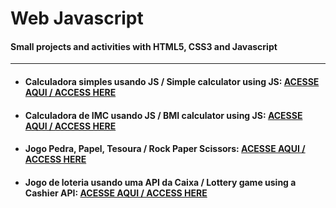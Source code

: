 # Web Javascript
#### Small projects and activities with HTML5, CSS3 and Javascript
***
+ #### Calculadora simples usando JS / Simple calculator using JS: [ACESSE AQUI / ACCESS HERE](https://github.com/LeonardoReisAmorim/Web-Javascript/tree/master/calculadora%20simples%20js)

+ #### Calculadora de IMC usando JS /  BMI calculator using JS: [ACESSE AQUI / ACCESS HERE](https://github.com/LeonardoReisAmorim/Web-Javascript/tree/master/imc%20js%20atividade) 

+ #### Jogo Pedra, Papel, Tesoura / Rock Paper Scissors: [ACESSE AQUI / ACCESS HERE](https://github.com/LeonardoReisAmorim/Java/tree/master/JOGO%20PPT%20JAVA) 

+ #### Jogo de loteria usando uma API da Caixa / Lottery game using a Cashier API: [ACESSE AQUI / ACCESS HERE](https://github.com/LeonardoReisAmorim/Java/tree/master/JogoLoteria%20JAVA)  
